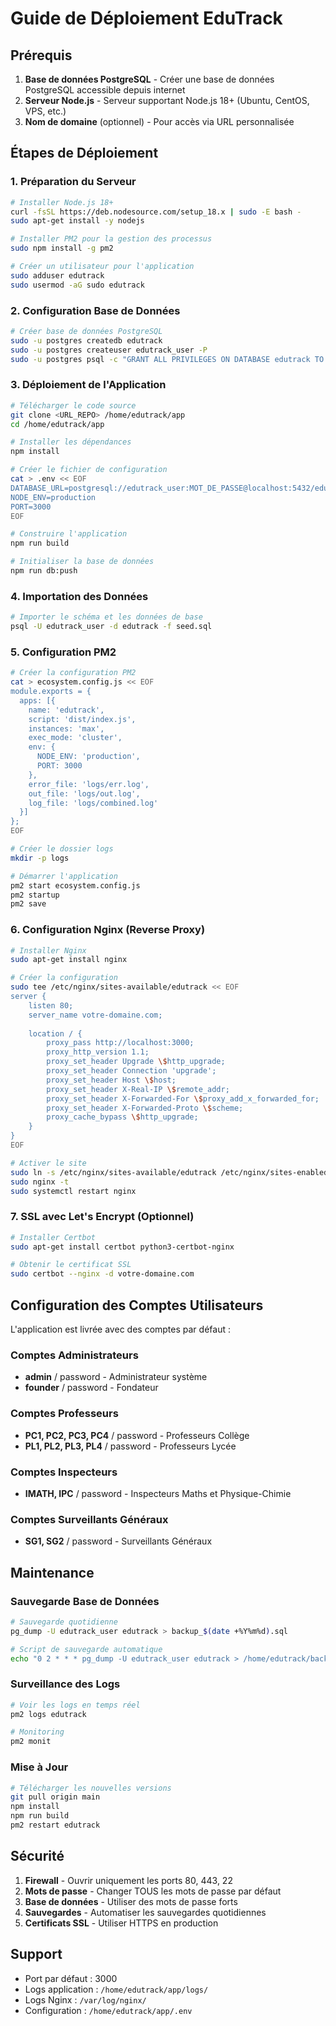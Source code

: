 # Guide de Déploiement EduTrack

## Prérequis

1. **Base de données PostgreSQL** - Créer une base de données PostgreSQL accessible depuis internet
2. **Serveur Node.js** - Serveur supportant Node.js 18+ (Ubuntu, CentOS, VPS, etc.)
3. **Nom de domaine** (optionnel) - Pour accès via URL personnalisée

## Étapes de Déploiement

### 1. Préparation du Serveur

```bash
# Installer Node.js 18+
curl -fsSL https://deb.nodesource.com/setup_18.x | sudo -E bash -
sudo apt-get install -y nodejs

# Installer PM2 pour la gestion des processus
sudo npm install -g pm2

# Créer un utilisateur pour l'application
sudo adduser edutrack
sudo usermod -aG sudo edutrack
```

### 2. Configuration Base de Données

```bash
# Créer base de données PostgreSQL
sudo -u postgres createdb edutrack
sudo -u postgres createuser edutrack_user -P
sudo -u postgres psql -c "GRANT ALL PRIVILEGES ON DATABASE edutrack TO edutrack_user;"
```

### 3. Déploiement de l'Application

```bash
# Télécharger le code source
git clone <URL_REPO> /home/edutrack/app
cd /home/edutrack/app

# Installer les dépendances
npm install

# Créer le fichier de configuration
cat > .env << EOF
DATABASE_URL=postgresql://edutrack_user:MOT_DE_PASSE@localhost:5432/edutrack
NODE_ENV=production
PORT=3000
EOF

# Construire l'application
npm run build

# Initialiser la base de données
npm run db:push
```

### 4. Importation des Données

```bash
# Importer le schéma et les données de base
psql -U edutrack_user -d edutrack -f seed.sql
```

### 5. Configuration PM2

```bash
# Créer la configuration PM2
cat > ecosystem.config.js << EOF
module.exports = {
  apps: [{
    name: 'edutrack',
    script: 'dist/index.js',
    instances: 'max',
    exec_mode: 'cluster',
    env: {
      NODE_ENV: 'production',
      PORT: 3000
    },
    error_file: 'logs/err.log',
    out_file: 'logs/out.log',
    log_file: 'logs/combined.log'
  }]
};
EOF

# Créer le dossier logs
mkdir -p logs

# Démarrer l'application
pm2 start ecosystem.config.js
pm2 startup
pm2 save
```

### 6. Configuration Nginx (Reverse Proxy)

```bash
# Installer Nginx
sudo apt-get install nginx

# Créer la configuration
sudo tee /etc/nginx/sites-available/edutrack << EOF
server {
    listen 80;
    server_name votre-domaine.com;
    
    location / {
        proxy_pass http://localhost:3000;
        proxy_http_version 1.1;
        proxy_set_header Upgrade \$http_upgrade;
        proxy_set_header Connection 'upgrade';
        proxy_set_header Host \$host;
        proxy_set_header X-Real-IP \$remote_addr;
        proxy_set_header X-Forwarded-For \$proxy_add_x_forwarded_for;
        proxy_set_header X-Forwarded-Proto \$scheme;
        proxy_cache_bypass \$http_upgrade;
    }
}
EOF

# Activer le site
sudo ln -s /etc/nginx/sites-available/edutrack /etc/nginx/sites-enabled/
sudo nginx -t
sudo systemctl restart nginx
```

### 7. SSL avec Let's Encrypt (Optionnel)

```bash
# Installer Certbot
sudo apt-get install certbot python3-certbot-nginx

# Obtenir le certificat SSL
sudo certbot --nginx -d votre-domaine.com
```

## Configuration des Comptes Utilisateurs

L'application est livrée avec des comptes par défaut :

### Comptes Administrateurs
- **admin** / password - Administrateur système
- **founder** / password - Fondateur

### Comptes Professeurs
- **PC1, PC2, PC3, PC4** / password - Professeurs Collège
- **PL1, PL2, PL3, PL4** / password - Professeurs Lycée

### Comptes Inspecteurs
- **IMATH, IPC** / password - Inspecteurs Maths et Physique-Chimie

### Comptes Surveillants Généraux
- **SG1, SG2** / password - Surveillants Généraux

## Maintenance

### Sauvegarde Base de Données
```bash
# Sauvegarde quotidienne
pg_dump -U edutrack_user edutrack > backup_$(date +%Y%m%d).sql

# Script de sauvegarde automatique
echo "0 2 * * * pg_dump -U edutrack_user edutrack > /home/edutrack/backups/backup_\$(date +\%Y\%m\%d).sql" | crontab -
```

### Surveillance des Logs
```bash
# Voir les logs en temps réel
pm2 logs edutrack

# Monitoring
pm2 monit
```

### Mise à Jour
```bash
# Télécharger les nouvelles versions
git pull origin main
npm install
npm run build
pm2 restart edutrack
```

## Sécurité

1. **Firewall** - Ouvrir uniquement les ports 80, 443, 22
2. **Mots de passe** - Changer TOUS les mots de passe par défaut
3. **Base de données** - Utiliser des mots de passe forts
4. **Sauvegardes** - Automatiser les sauvegardes quotidiennes
5. **Certificats SSL** - Utiliser HTTPS en production

## Support

- Port par défaut : 3000
- Logs application : `/home/edutrack/app/logs/`
- Logs Nginx : `/var/log/nginx/`
- Configuration : `/home/edutrack/app/.env`